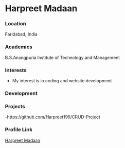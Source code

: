 # Harpreet Madaan

### Location

Faridabad, India

### Academics

B.S.Anangpuria Institute of Technology and Management

### Interests

- My interest is in coding and website development

### Development

### Projects

-https://github.com/Harpreet199/CRUD-Project

### Profile Link

[Harpreet Madaan](https://github.com/Harpreet199)

